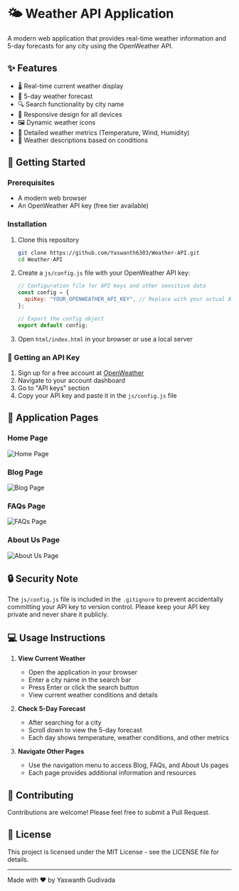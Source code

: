 # 🌤️ Weather API Application

A modern web application that provides real-time weather information and 5-day forecasts for any city using the OpenWeather API.

## ✨ Features

- 🌡️ Real-time current weather display
- 📅 5-day weather forecast
- 🔍 Search functionality by city name
- 📱 Responsive design for all devices
- 🖼️ Dynamic weather icons
- 💨 Detailed weather metrics (Temperature, Wind, Humidity)
- 📝 Weather descriptions based on conditions

## 🚀 Getting Started

### Prerequisites

- A modern web browser
- An OpenWeather API key (free tier available)

### Installation

1. Clone this repository

   ```bash
   git clone https://github.com/Yaswanth6303/Weather-API.git
   cd Weather-API
   ```

2. Create a `js/config.js` file with your OpenWeather API key:

   ```javascript
   // Configuration file for API keys and other sensitive data
   const config = {
     apiKey: "YOUR_OPENWEATHER_API_KEY", // Replace with your actual API key
   };

   // Export the config object
   export default config;
   ```

3. Open `html/index.html` in your browser or use a local server

### 🔑 Getting an API Key

1. Sign up for a free account at [OpenWeather](https://openweathermap.org/api)
2. Navigate to your account dashboard
3. Go to "API keys" section
4. Copy your API key and paste it in the `js/config.js` file

## 📱 Application Pages

### Home Page

![Home Page](https://github.com/Yaswanth6303/Weather-API/assets/144692822/e4c3f14e-cb49-4c6d-816e-2bc6932dbfd0)

### Blog Page

![Blog Page](https://github.com/Yaswanth6303/Weather-API/assets/144692822/02e969a5-6f88-4579-aac5-4351ee4cd603)

### FAQs Page

![FAQs Page](https://github.com/Yaswanth6303/Weather-API/assets/144692822/8206dbc8-9020-4f78-8cdf-d01df8fa9df9)

### About Us Page

![About Us Page](https://github.com/Yaswanth6303/Weather-API/assets/144692822/67bc9292-0f6a-4477-9092-b6b211009787)

## 🔒 Security Note

The `js/config.js` file is included in the `.gitignore` to prevent accidentally committing your API key to version control. Please keep your API key private and never share it publicly.

## 💻 Usage Instructions

1. **View Current Weather**

   - Open the application in your browser
   - Enter a city name in the search bar
   - Press Enter or click the search button
   - View current weather conditions and details

2. **Check 5-Day Forecast**

   - After searching for a city
   - Scroll down to view the 5-day forecast
   - Each day shows temperature, weather conditions, and other metrics

3. **Navigate Other Pages**
   - Use the navigation menu to access Blog, FAQs, and About Us pages
   - Each page provides additional information and resources

## 🤝 Contributing

Contributions are welcome! Please feel free to submit a Pull Request.

## 📝 License

This project is licensed under the MIT License - see the LICENSE file for details.

---

Made with ❤️ by Yaswanth Gudivada
